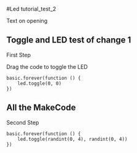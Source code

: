 #Led tutorial_test_2

Text on opening

## Toggle and LED test of change 1

First Step

Drag the code to toggle the LED

```blocks
basic.forever(function () {
    led.toggle(0, 0)
})
```


## All the MakeCode

Second Step

```blocks
basic.forever(function () {
    led.toggle(randint(0, 4), randint(0, 4))
})
```